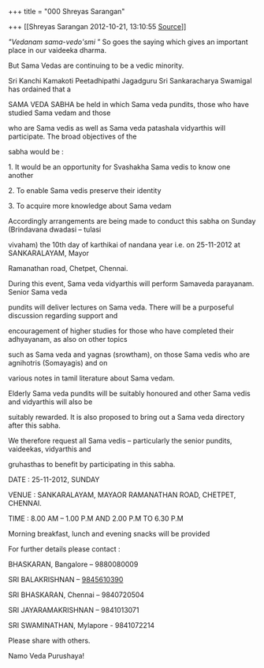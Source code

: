 +++
title = "000 Shreyas Sarangan"

+++
[[Shreyas Sarangan	2012-10-21, 13:10:55 [Source](https://groups.google.com/g/bvparishat/c/z4A0Tl-seMk)]]



*"Vedanam sama*-*vedo'smi* ” So goes the saying which gives an important place in our vaideeka dharma.

But Sama Vedas are continuing to be a vedic minority.

  

Sri Kanchi Kamakoti Peetadhipathi Jagadguru Sri Sankaracharya Swamigal has ordained that a

SAMA VEDA SABHA be held in which Sama veda pundits, those who have studied Sama vedam and those

who are Sama vedis as well as Sama veda patashala vidyarthis will participate. The broad objectives of the

sabha would be :

1\. It would be an opportunity for Svashakha Sama vedis to know one another

2\. To enable Sama vedis preserve their identity

3\. To acquire more knowledge about Sama vedam

  

Accordingly arrangements are being made to conduct this sabha on Sunday (Brindavana dwadasi – tulasi

vivaham) the 10th day of karthikai of nandana year i.e. on 25-11-2012 at SANKARALAYAM, Mayor

Ramanathan road, Chetpet, Chennai.

  

During this event, Sama veda vidyarthis will perform Samaveda parayanam. Senior Sama veda

pundits will deliver lectures on Sama veda. There will be a purposeful discussion regarding support and

encouragement of higher studies for those who have completed their adhyayanam, as also on other topics

such as Sama veda and yagnas (srowtham), on those Sama vedis who are agnihotris (Somayagis) and on

various notes in tamil literature about Sama vedam.

  

Elderly Sama veda pundits will be suitably honoured and other Sama vedis and vidyarthis will also be

suitably rewarded. It is also proposed to bring out a Sama veda directory after this sabha.

We therefore request all Sama vedis – particularly the senior pundits, vaideekas, vidyarthis and

gruhasthas to benefit by participating in this sabha.

  

DATE : 25-11-2012, SUNDAY

VENUE : SANKARALAYAM, MAYAOR RAMANATHAN ROAD, CHETPET, CHENNAI.

TIME : 8.00 AM – 1.00 P.M AND 2.00 P.M TO 6.30 P.M

Morning breakfast, lunch and evening snacks will be provided

  

  

For further details please contact :

BHASKARAN, Bangalore – 9880080009

SRI BALAKRISHNAN – [9845610390](tel:(984)%20561-0390)

SRI BHASKARAN, Chennai – 9840720504

SRI JAYARAMAKRISHNAN – 9841013071

SRI SWAMINATHAN, Mylapore - 9841072214

  

Please share with others.

  

Namo Veda Purushaya!

  

